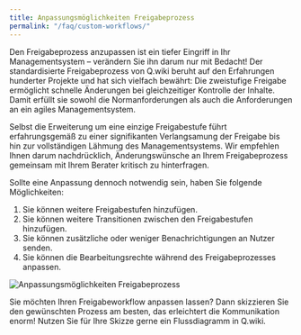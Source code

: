 ```yaml
---
title: Anpassungsmöglichkeiten Freigabeprozess
permalink: "/faq/custom-workflows/"
---
```

Den Freigabeprozess anzupassen ist ein tiefer Eingriff in Ihr Managementsystem – verändern Sie ihn darum nur mit Bedacht! Der standardisierte Freigabeprozess von Q.wiki beruht auf den Erfahrungen hunderter Projekte und hat sich vielfach bewährt: Die zweistufige Freigabe ermöglicht schnelle Änderungen bei gleichzeitiger Kontrolle der Inhalte. Damit erfüllt sie sowohl die Normanforderungen als auch die Anforderungen an ein agiles Managementsystem. 

Selbst die Erweiterung um eine einzige Freigabestufe führt erfahrungsgemäß zu einer signifikanten Verlangsamung der Freigabe bis hin zur vollständigen Lähmung des Managementsystems. Wir empfehlen Ihnen darum nachdrücklich, Änderungswünsche an Ihrem Freigabeprozess gemeinsam mit Ihrem Berater kritisch zu hinterfragen. 

Sollte eine Anpassung dennoch notwendig sein, haben Sie folgende Möglichkeiten:   

1. Sie können weitere Freigabestufen hinzufügen. 
2. Sie können weitere Transitionen zwischen den Freigabestufen hinzufügen. 
3. Sie können zusätzliche oder weniger Benachrichtigungen an Nutzer senden. 
4. Sie können die Bearbeitungsrechte während des Freigabeprozesses anpassen. 

![](/images/erklaerung-anpassung-workflow.jpg "Anpassungsmöglichkeiten Freigabeprozess")

Sie möchten Ihren Freigabeworkflow anpassen lassen? Dann skizzieren Sie den gewünschten Prozess am besten, das erleichtert die Kommunikation enorm! Nutzen Sie für Ihre Skizze gerne ein Flussdiagramm in Q.wiki.